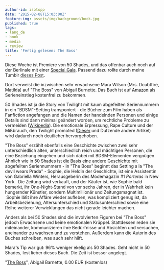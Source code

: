 ```yaml
---
author-id: isotopp
date: "2015-02-08T15:03:00Z"
feature-img: assets/img/background/book.jpg
published: true
tags:
- lang_de
- book
- media
- review
title: 'Fertig gelesen: The Boss'
---
```

Diese Woche ist Premiere von 50 Shades, und das offenbar auch noch auf der Berlinale mit einer [Special Gala](https://www.berlinale.de/en/presse/pressemitteilungen/alle/Alle-Detail_25876.html). Passend dazu rollte durch meine Tumblr [dieses Post](https://mariareadsalot.tumblr.com/post/110245450298/valley-guy-zohbugg-cleolinda-cinematicnomad).

Dort verweist die inzwischen sehr erwachsene Mara Wilson (Mrs. Doubtfire, Matilda) auf "The Boss" von Abigail Burnette. Das Buch ist auf [Amazon](https://www.amazon.de/Boss-English-Abigail-Barnette-ebook/dp/B00ENTIAJM) als Serieneinstieg kostenfrei zu bekommen.

50 Shades ist ja die Story von Twilight mit kaum abgefeilten Seriennummern in ein "BDSM"-Setting transponiert - die Bücher zum Film haben als Fanfiction angefangen und die Namen der handelnden Personen und einige Details sind dann minimal geändert worden, um rechtliche Probleme zu vermeiden ([Wikipedia](http://en.wikipedia.org/wiki/Fifty_Shades_of_Grey#Origin_as_fan_fiction)). Die emotionale Erpressung, Rape Culture und der Mißbrauch, den Twilight promoted ([Dieser](https://www.psychologytoday.com/blog/psychologist-the-movies/201111/relationship-violence-in-twilight) und Dutzende andere Artikel) wird dadurch noch deutlicher hervorgehoben.

"The Boss" erzählt ebenfalls eine Geschichte zwischen zwei sehr unterschiedlich alten, unterschiedlich reich und mächtigen Personen, die eine Beziehung eingehen und sich dabei mit BDSM-Elementen vergnügen. Ähnlich wie in 50 Shades ist die Basis eine andere Geschichte mit abgefeilten Seriennummern - in "The Boss" beginnt das Setting a la "The devil wears Prada" - Sophie, die Heldin der Geschichte, ist eine Assistentin von Gabriella Winters, Herausgeberin des Modemagazin #1 _Porteras_ in New York.  Die Zeitung wird verkauft, und der Käufer ist, wie Sophie bald bemerkt, ihr One-Night-Stand von vor sechs Jahren, der in Wahrheit kein hungernder Künstler, sondern Multimillionär und Zeitungsmagnat ist.  Sophie läßt ihre Affäre wieder aufleben, was kompliziert genug ist, da Arbeitsbeziehung, Altersunterschied und Statusunterschied sowie eine Reihe weiterer Verwicklungen das nicht gerade leichter machen.

Anders als bei 50 Shades sind die involvierten Figuren bei "The Boss" jedoch Erwachsene und keine emotionalen Krüppel. Stattdessen reden sie miteinander, kommunizieren ihre Bedürfnisse und Absichten und versuchen, aneinander zu wachsen und zu verstehen. Außerdem kann die Autorin des Buches schreiben, was auch sehr hilft.﻿

Mara's Tip war gut: 96% weniger ekelig als 50 Shades. Geht nicht in 50 Shades, lest lieber dieses Buch. Die Zeit ist besser angelegt.

"[The Boss](http://www.amazon.de/Boss-English-Abigail-Barnette-ebook/dp/B00ENTIAJM)", Abigail Barnette, 0.00 EUR (kostenlos)
